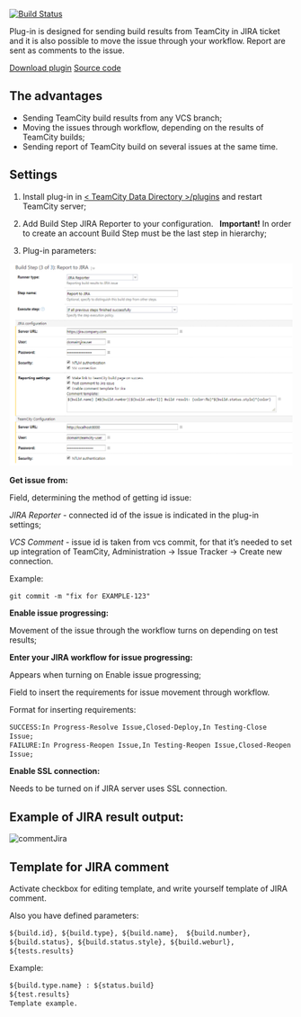 [![Build Status](https://travis-ci.com/allknower/jirareporter.svg?branch=master)](https://travis-ci.com/allknower/jirareporter)

Plug-in is designed for sending build results from TeamCity in JIRA ticket and it is also possible to move the issue through your workflow. Report are sent as comments to the issue.

[Download plugin](https://github.com/allknower/jirareporter/releases)
[Source code](https://github.com/allknower/jirareporter)

## The advantages

* Sending TeamCity build results from any VCS branch;
* Moving the issues through workflow, depending on the results of TeamCity builds;
* Sending report of TeamCity build on several issues at the same time.

## Settings

1. Install plug-in in [ < TeamCity Data Directory >/plugins](http://confluence.jetbrains.com/display/TCD7/TeamCity+Data+Directory) and restart TeamCity server;
2. Add Build Step JIRA Reporter to your configuration. 
** Important!** In order to create an account Build Step must be the last step in hierarchy;

3. Plug-in parameters:

![pluginParams](https://github.com/allknower/jirareporter/blob/master/params.png)


**Get issue from:**

Field, determining the method of getting id issue:

_JIRA Reporter_ - connected id of the issue is indicated in the plug-in settings;

_VCS Comment_ - issue id is taken from vcs commit, for that it’s needed to set up integration of TeamCity, Administration -> Issue Tracker -> Create new connection.

Example:

```
git commit -m "fix for EXAMPLE-123"
```


**Enable issue progressing:**

Movement of the issue through the workflow turns on depending on test results;

**Enter your JIRA workflow for issue progressing:**

Appears when turning on Enable issue progressing; 

Field to insert the requirements for issue movement through workflow.

Format for inserting requirements: 

```
SUCCESS:In Progress-Resolve Issue,Closed-Deploy,In Testing-Close Issue;
FAILURE:In Progress-Reopen Issue,In Testing-Reopen Issue,Closed-Reopen Issue;
```

**Enable SSL connection:**

Needs to be turned on if JIRA server uses SSL connection.

## Example of JIRA result output:

![commentJira](http://gyazo.com/9b09457cf79370ee743bc7aba1e02015.png)

## Template for JIRA comment

Activate checkbox for editing template, and write yourself template of JIRA comment.

Also you have defined parameters:
```
${build.id}, ${build.type}, ${build.name},  ${build.number}, ${build.status}, ${build.status.style}, ${build.weburl}, ${tests.results}
```

Example:
```
${build.type.name} : ${status.build}
${test.results}
Template example.
```
